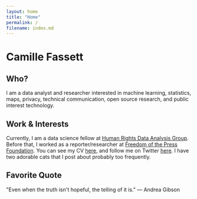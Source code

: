 ```yaml
---
layout: home
title: "Home"
permalink: /
filename: index.md
---
```


# Camille Fassett

## Who?

I am a data analyst and researcher interested in machine learning, statistics, maps, privacy, technical communication, open source research, and public interest technology.

## Work & Interests

Currently, I am a data science fellow at [Human Rights Data Analysis Group](https://hrdag.org/people/camille-fassett/). Before that, I worked as a reporter/researcher at [Freedom of the Press Foundation](https://freedom.press/news/?author=741). You can see my CV [here](https://github.com/ssempervirens/resume-cv), and follow me on Twitter [here](https://twitter.com/camfassett). I have two adorable cats that I post about probably too frequently.

## Favorite Quote

"Even when the truth isn't hopeful, the telling of it is." — Andrea Gibson
